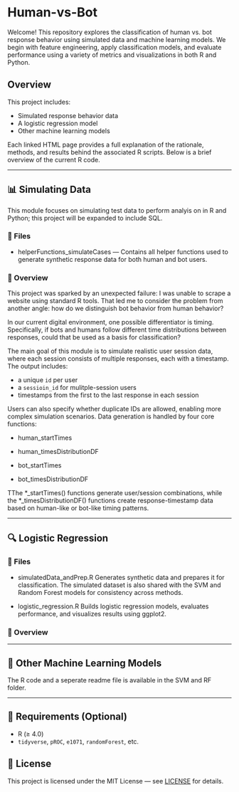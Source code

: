 # Human-vs-Bot

Welcome! This repository explores the classification of human vs. bot response behavior using simulated data and machine learning models.
We begin with feature engineering, apply classification models, and evaluate performance using a variety of metrics and visualizations in both R and Python.

## Overview

This project includes:
- Simulated response behavior data
- A logistic regression model
- Other machine learning models 

Each linked HTML page provides a full explanation of the rationale, methods, and results behind the associated R scripts. Below is a brief overview of the current R code.

---

## 📊 Simulating Data
This module focuses on simulating test data to perform analyis on in R and Python; this project will be expanded to include SQL.

### 📁 Files
  - helperFunctions_simulateCases — Contains all helper functions used to generate synthetic response data for both human and bot users.
    
### 🧠 Overview
This project was sparked by an unexpected failure: I was unable to scrape a website using standard R tools. That led me to consider the 
problem from another angle: how do we distinguish bot behavior from human behavior?

In our current digital environment, one possible differentiator is timing. Specifically, if bots and humans follow different time distributions 
between responses, could that be used as a basis for classification?

The main goal of this module is to simulate realistic user session data, where each session consists of multiple responses, each with a timestamp. The output includes:
- a unique `id` per user
- a `sessioin_id` for mulitple-session users
- timestamps from the first to the last response in each session

Users can also specify whether duplicate IDs are allowed, enabling more complex simulation scenarios.
Data generation is handled by four core functions:

- human_startTimes
- human_timesDistributionDF

- bot_startTimes
- bot_timesDistributionDF

TThe *_startTimes() functions generate user/session combinations, while the *_timesDistributionDF() functions create response-timestamp data based on human-like or bot-like timing patterns.






  
---

## 🔍 Logistic Regression

### 📁 Files
  - simulatedData_andPrep.R
    Generates synthetic data and prepares it for classification. The simulated dataset is also shared with the SVM and Random Forest models for consistency across methods.

  - logistic_regression.R
    Builds logistic regression models, evaluates performance, and visualizes results using ggplot2.
### 🧠 Overview

---

## 🤖 Other Machine Learning Models

The R code and a seperate readme file is available in the SVM and RF folder.

---


## 🧪 Requirements (Optional)
- R (≥ 4.0)
- `tidyverse`, `pROC`, `e1071`, `randomForest`, etc.


## 📄 License
This project is licensed under the MIT License — see [LICENSE](LICENSE) for details.
